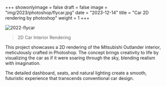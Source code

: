 +++
showonlyimage = false
draft = false
image = "img/2023/photoshop/flycar.jpg"
date = "2023-12-14"
title = "Car 2D rendering by photoshop"
weight = 1
+++

<!--more-->

![2022-flycar][1]

> 2D Car Interior Rendering

This project showcases a 2D rendering of the Mitsubishi Outlander interior, meticulously crafted in Photoshop. The concept brings creativity to life by visualizing the car as if it were soaring through the sky, blending realism with imagination.

The detailed dashboard, seats, and natural lighting create a smooth, futuristic experience that transcends conventional car design.

[1]: /img/2023/photoshop/flycar.jpg
